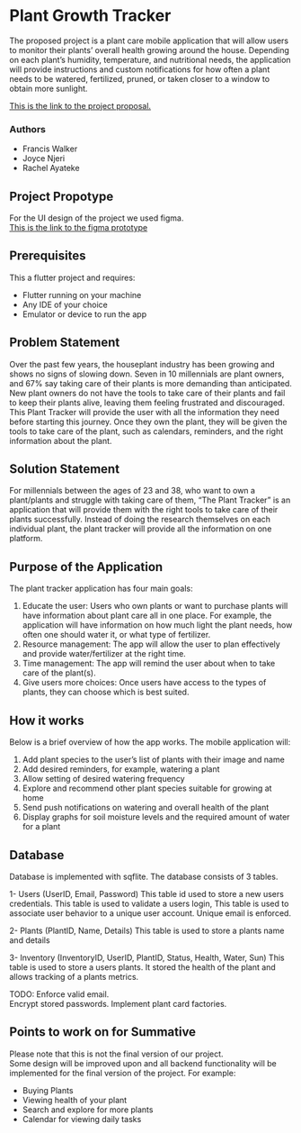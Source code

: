 # Plant Growth Tracker

The proposed project is a plant care mobile application that will allow users to monitor their plants’ overall health growing around the house. Depending on each plant’s humidity, temperature, and nutritional needs, the application will provide instructions and custom notifications for how often a plant needs to be watered, fertilized, pruned, or taken closer to a window to obtain more sunlight.

[This is the link to the project proposal.](https://docs.google.com/document/d/1ulsW3APjbW0lfwVqKMr4JCHsFDbFrHHzirMuvzBlTaU/edit?usp=sharing)

### Authors
 - Francis Walker
 - Joyce Njeri
 - Rachel Ayateke

## Project Propotype

For the UI design of the project we used figma.</br>
[This is the link to the figma prototype](https://www.figma.com/file/FBQk8oiWgHxI1hONfdTk8X/Plants-App?node-id=0%3A1)

## Prerequisites

This a flutter project and requires:
- Flutter running on your machine
- Any IDE of your choice
- Emulator or device to run the app

## Problem Statement

Over the past few years, the houseplant industry has been growing and shows no signs of slowing down.  Seven in 10 millennials are plant owners, and 67% say taking care of their plants is more demanding than anticipated. New plant owners do not have the tools to take care of their plants and fail to keep their plants alive, leaving them feeling frustrated and discouraged. This Plant Tracker will provide the user with all the information they need before starting this journey. Once they own the plant, they will be given the tools to take care of the plant, such as calendars, reminders, and the right information about the plant.

## Solution Statement

For millennials between the ages of 23 and 38, who want to own a plant/plants and struggle with taking care of them, “The Plant Tracker” is an application that will provide them with the right tools to take care of their plants successfully. Instead of doing the research themselves on each individual plant, the plant tracker will provide all the information on one platform. 

## Purpose of the Application

The plant tracker application has four main goals:

1. Educate the user: Users who own plants or want to purchase plants will have information about plant care all in one place. For example, the application will have information on how much light the plant needs, how often one should water it, or what type of fertilizer.
2. Resource management: The app will allow the user to plan effectively and provide water/fertilizer at the right time. 
3. Time management: The app will remind the user about when to take care of the plant(s).
4. Give users more choices: Once users have access to the types of plants, they can choose which is best suited. 

## How it works

Below is a brief overview of how the app works. The mobile application will:

1. Add plant species to the user’s list of plants with their image and name
2. Add desired reminders, for example, watering a plant 
3. Allow setting of desired watering frequency
4. Explore and recommend other plant species suitable for growing at home
5. Send push notifications on watering and overall health of the plant
6. Display graphs for soil moisture levels and the required amount of water for a plant

## Database

Database is implemented with sqflite. 
The database consists of 3 tables.

1- Users (UserID, Email, Password)
    This table id used to store a new users credentials. 
    This table is used to validate a users login,
    This table is used to associate user behavior to a unique user account. 
    Unique email is enforced.
    
2- Plants (PlantID, Name, Details)
    This table is used to store a plants name and details
    
3- Inventory (InventoryID, UserID, PlantID, Status, Health, Water, Sun)
    This table is used to store a users plants. 
    It stored the health of the plant and allows tracking of a plants metrics. 
    
TODO: 
    Enforce valid email.  
    Encrypt stored passwords.
    Implement plant card factories. 
    
    
## Points to work on for Summative

Please note that this is not the final version of our project. <br>
Some design will be improved upon and all backend functionality will be implemented for the final version of the project. For example:

- Buying Plants
- Viewing health of your plant
- Search and explore for more plants
- Calendar for viewing daily tasks
